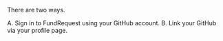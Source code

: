 There are two ways.

A. Sign in to FundRequest using your GitHub account.
B. Link your GitHub via your profile page.

